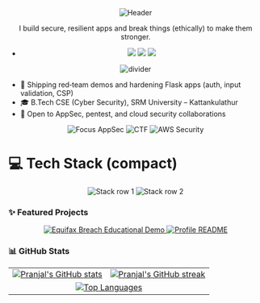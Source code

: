 <!-- Hero -->
<div align="center">
  <img src="https://capsule-render.vercel.app/api?type=waving&color=0:6A00FF,100:00D4FF&height=200&section=header&text=Pranjal%20Babel&fontSize=44&fontColor=ffffff&animation=fadeIn&desc=Cybersecurity%20%E2%80%A2%20Web%20Dev%20%E2%80%A2%20CTF%20Player&descAlign=50&descAlignY=75" alt="Header"/>
</div>

<p align="center">I build secure, resilient apps and break things (ethically) to make them stronger.</p>

- <p align="center">
  <a href="https://pranjal-babel.vercel.app/"><img src="https://img.shields.io/badge/Portfolio-Visit-4CAF50?style=for-the-badge&logo=vercel&logoColor=white" /></a>
  <a href="https://www.linkedin.com/in/pranjalbabel"><img src="https://img.shields.io/badge/LinkedIn-Connect-0A66C2?logo=linkedin&style=for-the-badge" /></a>
  <a href="mailto:pranjalbabel08@gmail.com"><img src="https://img.shields.io/badge/Email-Contact-EA4335?logo=gmail&logoColor=white&style=for-the-badge" /></a>
  </p>

<p align="center"><img src="https://capsule-render.vercel.app/api?type=rect&color=0:6A00FF,100:00D4FF&height=2&section=footer" alt="divider"/></p>

- 🔭 Shipping red‑team demos and hardening Flask apps (auth, input validation, CSP)
- 🎓 B.Tech CSE (Cyber Security), SRM University – Kattankulathur
- 🤝 Open to AppSec, pentest, and cloud security collaborations


<div align="center">

<img src="https://img.shields.io/badge/Focus-AppSec-6A00FF?style=for-the-badge&labelColor=1f1f1f" alt="Focus AppSec"/>
<img src="https://img.shields.io/badge/CTF-Training-00D4FF?style=for-the-badge&labelColor=1f1f1f" alt="CTF"/>
<img src="https://img.shields.io/badge/AWS-Cloud%20Security-ff9900?style=for-the-badge&logo=amazon-aws&logoColor=white&labelColor=1f1f1f" alt="AWS Security"/>

</div>


# 💻 Tech Stack (compact)

<div align="center">

<!-- Row 1: Languages, Frameworks -->
<img src="https://skillicons.dev/icons?i=python,java,js,html,css,bash,react,nodejs,flask&perline=9" alt="Stack row 1"/>

<!-- Row 2: Databases, Cloud, OS/Tools -->
<img src="https://skillicons.dev/icons?i=mongodb,postgres,aws,gcp,vercel,firebase,ubuntu,kali,powershell&perline=9" alt="Stack row 2"/>

</div>



### ✨ Featured Projects

<div align="center">

<a href="https://github.com/PranjalBugged-Out/Equifax-Data-Breach-Educational-Video">
  <img src="https://github-readme-stats.vercel.app/api/pin/?username=PranjalBugged-Out&repo=Equifax-Data-Breach-Educational-Video&theme=tokyonight&hide_border=true" alt="Equifax Breach Educational Demo"/>
</a>
<a href="https://github.com/PranjalBugged-Out/PranjalBugged-Out">
  <img src="https://github-readme-stats.vercel.app/api/pin/?username=PranjalBugged-Out&repo=PranjalBugged-Out&theme=tokyonight&hide_border=true" alt="Profile README"/>
</a>

</div>

### 📊 GitHub Stats

<div align="center">

<!-- Row 1: Stats + Streak -->
<table>
  <tr>
    <td>
      <a href="https://github.com/PranjalBugged-Out">
        <img alt="Pranjal's GitHub stats" src="https://github-readme-stats.vercel.app/api?username=PranjalBugged-Out&show_icons=true&theme=tokyonight&hide_border=true" />
      </a>
    </td>
    <td>
      <a href="https://github.com/PranjalBugged-Out">
        <img alt="Pranjal's GitHub streak" src="https://streak-stats.demolab.com?user=PranjalBugged-Out&theme=tokyonight&hide_border=true" />
      </a>
    </td>
  </tr>
  <tr>
    <td colspan="2" align="center">
      <a href="https://github.com/PranjalBugged-Out">
        <img alt="Top Languages" src="https://github-readme-stats.vercel.app/api/top-langs/?username=PranjalBugged-Out&layout=compact&theme=tokyonight&hide_border=true" />
      </a>
    </td>
  </tr>
  
</table>

</div>







<!-- Unique section replaces badges: minimalist focus chips above -->



